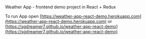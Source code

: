 Weather App - frontend demo project in React + Redux

To run App open [https://weather-app-react-demo.herokuapp.com](https://weather-app-react-demo.herokuapp.com)
or [https://sgdreamer7.github.io/weather-app-react-demo](https://sgdreamer7.github.io/weather-app-react-demo)